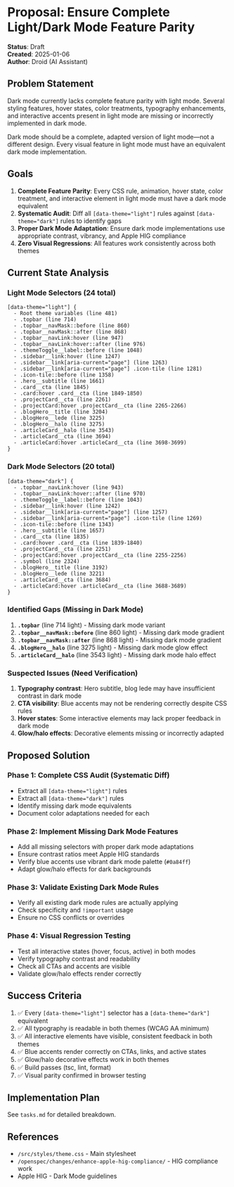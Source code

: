 # Proposal: Ensure Complete Light/Dark Mode Feature Parity

**Status**: Draft  
**Created**: 2025-01-06  
**Author**: Droid (AI Assistant)

## Problem Statement

Dark mode currently lacks complete feature parity with light mode. Several styling features, hover states, color treatments, typography enhancements, and interactive accents present in light mode are missing or incorrectly implemented in dark mode.

Dark mode should be a complete, adapted version of light mode—not a different design. Every visual feature in light mode must have an equivalent dark mode implementation.

## Goals

1. **Complete Feature Parity**: Every CSS rule, animation, hover state, color treatment, and interactive element in light mode must have a dark mode equivalent
2. **Systematic Audit**: Diff all `[data-theme="light"]` rules against `[data-theme="dark"]` rules to identify gaps
3. **Proper Dark Mode Adaptation**: Ensure dark mode implementations use appropriate contrast, vibrancy, and Apple HIG compliance
4. **Zero Visual Regressions**: All features work consistently across both themes

## Current State Analysis

### Light Mode Selectors (24 total)

```
[data-theme="light"] {
  - Root theme variables (line 481)
  - .topbar (line 714)
  - .topbar__navMask::before (line 860)
  - .topbar__navMask::after (line 868)
  - .topbar__navLink:hover (line 947)
  - .topbar__navLink:hover::after (line 976)
  - .themeToggle__label::before (line 1048)
  - .sidebar__link:hover (line 1247)
  - .sidebar__link[aria-current="page"] (line 1263)
  - .sidebar__link[aria-current="page"] .icon-tile (line 1281)
  - .icon-tile::before (line 1358)
  - .hero__subtitle (line 1661)
  - .card__cta (line 1845)
  - .card:hover .card__cta (line 1849-1850)
  - .projectCard__cta (line 2261)
  - .projectCard:hover .projectCard__cta (line 2265-2266)
  - .blogHero__title (line 3204)
  - .blogHero__lede (line 3225)
  - .blogHero__halo (line 3275)
  - .articleCard__halo (line 3543)
  - .articleCard__cta (line 3694)
  - .articleCard:hover .articleCard__cta (line 3698-3699)
}
```

### Dark Mode Selectors (20 total)

```
[data-theme="dark"] {
  - .topbar__navLink:hover (line 943)
  - .topbar__navLink:hover::after (line 970)
  - .themeToggle__label::before (line 1043)
  - .sidebar__link:hover (line 1242)
  - .sidebar__link[aria-current="page"] (line 1257)
  - .sidebar__link[aria-current="page"] .icon-tile (line 1269)
  - .icon-tile::before (line 1343)
  - .hero__subtitle (line 1657)
  - .card__cta (line 1835)
  - .card:hover .card__cta (line 1839-1840)
  - .projectCard__cta (line 2251)
  - .projectCard:hover .projectCard__cta (line 2255-2256)
  - .symbol (line 2324)
  - .blogHero__title (line 3192)
  - .blogHero__lede (line 3221)
  - .articleCard__cta (line 3684)
  - .articleCard:hover .articleCard__cta (line 3688-3689)
}
```

### Identified Gaps (Missing in Dark Mode)

1. **`.topbar`** (line 714 light) - Missing dark mode variant
2. **`.topbar__navMask::before`** (line 860 light) - Missing dark mode gradient
3. **`.topbar__navMask::after`** (line 868 light) - Missing dark mode gradient
4. **`.blogHero__halo`** (line 3275 light) - Missing dark mode glow effect
5. **`.articleCard__halo`** (line 3543 light) - Missing dark mode halo effect

### Suspected Issues (Need Verification)

1. **Typography contrast**: Hero subtitle, blog lede may have insufficient contrast in dark mode
2. **CTA visibility**: Blue accents may not be rendering correctly despite CSS rules
3. **Hover states**: Some interactive elements may lack proper feedback in dark mode
4. **Glow/halo effects**: Decorative elements missing or incorrectly adapted

## Proposed Solution

### Phase 1: Complete CSS Audit (Systematic Diff)

- Extract all `[data-theme="light"]` rules
- Extract all `[data-theme="dark"]` rules
- Identify missing dark mode equivalents
- Document color adaptations needed for each

### Phase 2: Implement Missing Dark Mode Features

- Add all missing selectors with proper dark mode adaptations
- Ensure contrast ratios meet Apple HIG standards
- Verify blue accents use vibrant dark mode palette (`#0a84ff`)
- Adapt glow/halo effects for dark backgrounds

### Phase 3: Validate Existing Dark Mode Rules

- Verify all existing dark mode rules are actually applying
- Check specificity and `!important` usage
- Ensure no CSS conflicts or overrides

### Phase 4: Visual Regression Testing

- Test all interactive states (hover, focus, active) in both modes
- Verify typography contrast and readability
- Check all CTAs and accents are visible
- Validate glow/halo effects render correctly

## Success Criteria

1. ✅ Every `[data-theme="light"]` selector has a `[data-theme="dark"]` equivalent
2. ✅ All typography is readable in both themes (WCAG AA minimum)
3. ✅ All interactive elements have visible, consistent feedback in both themes
4. ✅ Blue accents render correctly on CTAs, links, and active states
5. ✅ Glow/halo decorative effects work in both themes
6. ✅ Build passes (tsc, lint, format)
7. ✅ Visual parity confirmed in browser testing

## Implementation Plan

See `tasks.md` for detailed breakdown.

## References

- `/src/styles/theme.css` - Main stylesheet
- `/openspec/changes/enhance-apple-hig-compliance/` - HIG compliance work
- Apple HIG - Dark Mode guidelines
